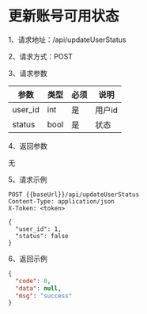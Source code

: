 # 更新账号可用状态

1、请求地址：/api/updateUserStatus

2、请求方式：POST

3、请求参数

| 参数  | 类型   | 必须 | 说明 |
| -| - | - | - |
| user_id | int | 是 | 用户id
| status | bool | 是 | 状态

4、返回参数

无

5、请求示例

```
POST {{baseUrl}}/api/updateUserStatus
Content-Type: application/json
X-Token: <token>

{
  "user_id": 1,
  "status": false
}
```

6、返回示例

```json
{
  "code": 0,
  "data": null,
  "msg": "success"
}
```


